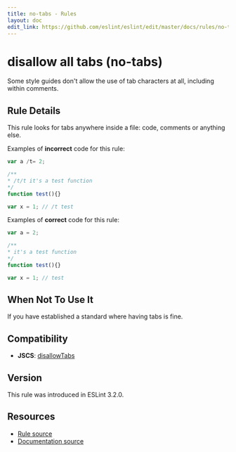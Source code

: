 ```yaml
---
title: no-tabs - Rules
layout: doc
edit_link: https://github.com/eslint/eslint/edit/master/docs/rules/no-tabs.md
---
```

<!-- Note: No pull requests accepted for this file. See README.md in the root directory for details. -->

# disallow all tabs (no-tabs)

Some style guides don't allow the use of tab characters at all, including within comments.

## Rule Details

This rule looks for tabs anywhere inside a file: code, comments or anything else.

Examples of **incorrect** code for this rule:

```js
var a /t= 2;

/**
* /t/t it's a test function
*/
function test(){}

var x = 1; // /t test
```

Examples of **correct** code for this rule:

```js
var a = 2;

/**
* it's a test function
*/
function test(){}

var x = 1; // test
```

## When Not To Use It

If you have established a standard where having tabs is fine.

## Compatibility

* **JSCS**: [disallowTabs](http://jscs.info/rule/disallowTabs)

## Version

This rule was introduced in ESLint 3.2.0.

## Resources

* [Rule source](https://github.com/eslint/eslint/tree/master/lib/rules/no-tabs.js)
* [Documentation source](https://github.com/eslint/eslint/tree/master/docs/rules/no-tabs.md)
